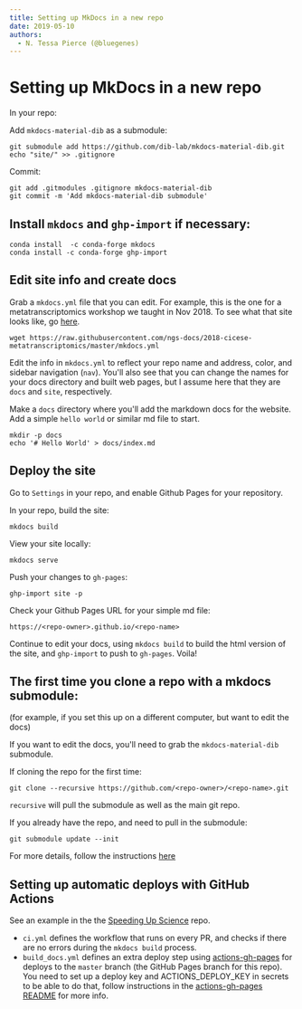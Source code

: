 ```yaml
---
title: Setting up MkDocs in a new repo
date: 2019-05-10
authors:
  - N. Tessa Pierce (@bluegenes)
---
```


# Setting up MkDocs in a new repo 

In your repo: 

Add `mkdocs-material-dib` as a submodule:

```
git submodule add https://github.com/dib-lab/mkdocs-material-dib.git
echo "site/" >> .gitignore
```

Commit:

```
git add .gitmodules .gitignore mkdocs-material-dib
git commit -m 'Add mkdocs-material-dib submodule'
```

## Install `mkdocs` and `ghp-import` if necessary:

```
conda install  -c conda-forge mkdocs
conda install -c conda-forge ghp-import
```

## Edit site info and create docs

Grab a `mkdocs.yml` file that you can edit. For example, this is the one for a metatranscriptomics workshop
we taught in Nov 2018. To see what that site looks like, go [here](https://ngs-docs.github.io/2018-cicese-metatranscriptomics).

```
wget https://raw.githubusercontent.com/ngs-docs/2018-cicese-metatranscriptomics/master/mkdocs.yml
```

Edit the info in `mkdocs.yml` to reflect your repo name and address, color, and sidebar navigation (`nav`). You'll also see that you can change the names for your docs directory and built web pages, but I assume here that they are `docs` and `site`, respectively. 

Make a `docs` directory where you'll add the markdown docs for the website. Add a simple `hello world` or similar md file to start. 

```
mkdir -p docs
echo '# Hello World' > docs/index.md
```

## Deploy the site

Go to `Settings` in your repo, and enable Github Pages for your repository.

In your repo, build the site:
```
mkdocs build
```

View your site locally:
```
mkdocs serve
```

Push your changes to `gh-pages`:
```
ghp-import site -p
```

Check your Github Pages URL for your simple md file:
```
https://<repo-owner>.github.io/<repo-name>
```

Continue to edit your docs, using `mkdocs build` to build the html version of the site, and `ghp-import` to push to `gh-pages`. Voila! 


## The first time you clone a repo with a mkdocs submodule:

(for example, if you set this up on a different computer, but want to edit the docs)

If you want to edit the docs, you'll need to grab the `mkdocs-material-dib` submodule.

If cloning the repo for the first time:

```
git clone --recursive https://github.com/<repo-owner>/<repo-name>.git
```
`recursive` will pull the submodule as well as the main git repo.


If you already have the repo, and need to pull in the submodule:

```
git submodule update --init
```

For more details, follow the instructions [here](https://github.com/dib-lab/mkdocs-material-dib/tree/082e5399514cf2eb7c496eecb30a5570452966aa)

## Setting up automatic deploys with GitHub Actions

See an example in the the [Speeding Up Science](https://github.com/speeding-up-science-workshops/speeding-up-science-workshops.github.io/tree/source/.github/workflows) repo.
- `ci.yml` defines the workflow that runs on every PR, and checks if there are no errors during the `mkdocs build` process.
- `build_docs.yml` defines an extra deploy step using [actions-gh-pages](https://github.com/peaceiris/actions-gh-pages)
  for deploys to the `master` branch (the GitHub Pages branch for this repo). You need to set up a deploy key and ACTIONS_DEPLOY_KEY in secrets to be able to do
  that, follow instructions in the [actions-gh-pages README](https://github.com/peaceiris/actions-gh-pages/blob/master/README.md#getting-started) for more info.
